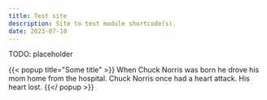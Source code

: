 ```yaml
---
title: Test site
description: Site to test module shortcode(s).
date: 2023-07-10
---
```


TODO: placeholder

{{< popup title="Some title" >}}
When Chuck Norris was born he drove his mom home from the hospital. Chuck Norris once had a heart attack. His heart lost.
{{</ popup >}}